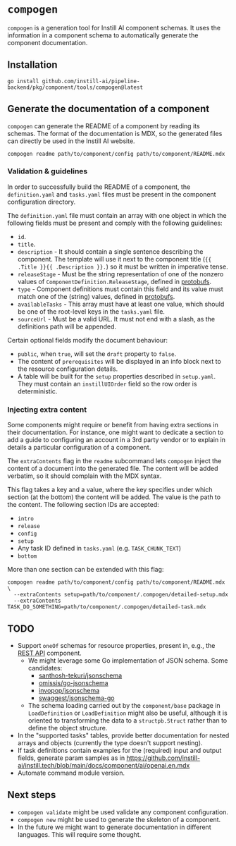 # `compogen`

`compogen` is a generation tool for Instill AI component schemas. It uses the
information in a component schema to automatically generate the component
documentation.

## Installation

```shell
go install github.com/instill-ai/pipeline-backend/pkg/component/tools/compogen@latest
```

## Generate the documentation of a component

`compogen` can generate the README of a component by reading its schemas. The
format of the documentation is MDX, so the generated files can directly be used
in the Instill AI website.

```shell
compogen readme path/to/component/config path/to/component/README.mdx
```

### Validation & guidelines

In order to successfully build the README of a component, the `definition.yaml`
and `tasks.yaml` files must be present in the component configuration directory.

The `definition.yaml` file must contain an array with one object in which the
following fields must be present and comply with the following guidelines:

- `id`.
- `title`.
- `description` - It should contain a single sentence describing the component.
  The template will use it next to the component title (`{{ .Title }}{{
  .Description }}.`) so it must be written in imperative tense.
- `releaseStage` - Must be the string representation of one of the nonzero
  values of `ComponentDefinition.ReleaseStage`, defined in
  [protobufs](https://github.com/instill-ai/protobufs/blob/main/vdp/pipeline/v1beta/component_definition.proto).
- `type` - Component definitions must contain this field and its value must
  match one of the (string) values, defined in [protobufs](https://github.com/instill-ai/protobufs/blob/main/vdp/pipeline/v1beta/component_definition.proto).
- `availableTasks` - This array must have at least one value, which should be
  one of the root-level keys in the `tasks.yaml` file.
- `sourceUrl` - Must be a valid URL. It must not end with a slash, as the
  definitions path will be appended.

Certain optional fields modify the document behaviour:

- `public`, when `true`, will set the `draft` property to `false`.
- The content of `prerequisites` will be displayed in
  an info block next to the resource configuration details.
- A table will be built for the `setup` properties described in `setup.yaml`. They
  must contain an `instillUIOrder` field so the row order is deterministic.

### Injecting extra content

Some components might require or benefit from having extra sections in their
documentation. For instance, one might want to dedicate a section to add a guide
to configuring an account in a 3rd party vendor or to explain in details a
particular configuration of a component.

The `extraContents` flag in the `readme` subcommand lets `compogen` inject the
content of a document into the generated file. The content will be added
verbatim, so it should complain with the MDX syntax.

This flag takes a key and a value, where the key specifies under which section
(at the bottom) the content will be added. The value is the path to the content.
The following section IDs are accepted:

- `intro`
- `release`
- `config`
- `setup`
- Any task ID defined in `tasks.yaml` (e.g. `TASK_CHUNK_TEXT`)
- `bottom`

More than one section can be extended with this flag:

```shell
compogen readme path/to/component/config path/to/component/README.mdx \
  --extraContents setup=path/to/component/.compogen/detailed-setup.mdx
  --extraContents TASK_DO_SOMETHING=path/to/component/.compogen/detailed-task.mdx
```

## TODO

- Support `oneOf` schemas for resource properties, present in, e.g., the [REST API](https://github.com/instill-ai/pipeline-backend/pkg/component/blob/main/application/restapi/v0/config/definition.yaml#L26) component.
  - We might leverage some Go implementation of JSON schema. Some candidates:
    - [santhosh-tekuri/jsonschema](https://pkg.go.dev/github.com/santhosh-tekuri/jsonschema/v5#Schema)
    - [omissis/go-jsonschema](https://github.com/omissis/go-jsonschema/blob/934012d/pkg/schemas/model.go#L107)
    - [invopop/jsonschema](https://github.com/invopop/jsonschema/blob/a446707/schema.go#L14)
    - [swaggest/jsonschema-go](https://pkg.go.dev/github.com/swaggest/jsonschema-go#Schema)
  - The schema loading carried out by the `component/base` package in
    `LoadDefinition` or `LoadDefinition` might also be
    useful, although it is oriented to transforming the data to a `structpb.Struct`
    rather than to define the object structure.
- In the "supported tasks" tables, provide better documentation for nested
  arrays and objects (currently the type doesn't support nesting).
- If task definitions contain examples for the (required) input and output
  fields, generate param samples as in https://github.com/instill-ai/instill.tech/blob/main/docs/component/ai/openai.en.mdx
- Automate command module version.

## Next steps

- `compogen validate` might be used validate any component configuration.
- `compogen new` might be used to generate the skeleton of a component.
- In the future we might want to generate documentation in different languages.
This will require some thought.
